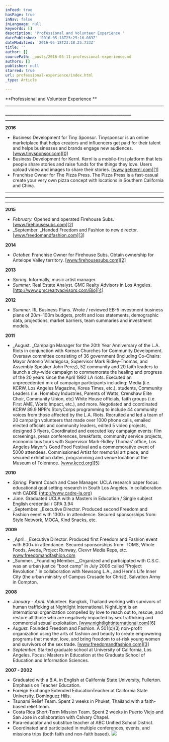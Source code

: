 ```yaml
---
inFeed: true
hasPage: true
inNav: false
inLanguage: null
keywords: []
description: 'Professional and Volunteer Experience '
datePublished: '2016-05-18T23:25:16.083Z'
dateModified: '2016-05-18T23:18:25.733Z'
title: ''
author: []
sourcePath: _posts/2016-05-11-professional-experience.md
authors: []
publisher: null
starred: true
url: professional-experience/index.html
_type: Article

---
```

**Professional and Volunteer Experience **

****

**\_\_\_\_\_\_\_\_\_\_\_\_\_\_\_\_\_\_\_\_\_\_\_\_\_\_\_\_\_\_\_\_\_\_\_\_\_\_\_\_\_\_\_\_\_\_\_\_\_\_\_\_\_\_\_\_\_\_\_\_**

****

**2016**

* Business Development for Tiny Sponsor. Tinysponsor is an online marketplace that helps creators and influencers get paid for their talent and helps businesses and brands engage new audiences. [www.tinysponsor.com][0]
* Business Development for Kernl. Kernl is a mobile-first platform that lets people share stories and raise funds for the things they love. Users upload video and images to share their stories. [www.getkernl.com][1]
* Franchise Owner for The Pizza Press. The Pizza Press is a fast-casual create your very own pizza concept with locations in Southern California and China. 

****

****

****

**2015**

* _February._ Opened and operated Firehouse Subs. [www.firehousesubs.com][2]
* _September. _Handed Freedom and Fashion to new director. [www.freedomandfashion.com][3]

**2014**

* _October._ Franchise Owner for Firehouse Subs. Obtain ownership for Antelope Valley territory. [www.firehousesubs.com][2]

**2013**

* _Spring._ Informally, music artist manager. 
* _Summer._ Real Estate Analyst. GMC Realty Advisors in Los Angeles. [http://www.gmcrealtyadvisors.com/Bio][4]

**2012**

* _Summer._ RL Business Plans. Wrote / reviewed EB-5 investment business plans of $20m -$100m budgets, profit and loss statements, demographic data, projections, market barriers, team summaries and investment models.

**2011**

* _August. _Campaign Manager for the 20th Year Anniversary of the L.A. Riots in conjunction with Korean Churches for Community Development. Oversaw committee consisting of 36 government (Including Co-Chairs: Mayor Antonio Villaraigosa, Supervisor Mark Ridley-Thomas, and Assembly Speaker John Perez), 52 community and 20 faith leaders to launch a city-wide campaign to commemorate the healing and progress of the 20 years since the April 1992 LA riots. Executed an unprecedented mix of campaign participants including: Media (i.e. KCRW, Los Angeles Magazine, Korea Times, etc.), students, Community Leaders (i.e. Homeboy Industries, Parents of Watts, Crenshaw Elite Choir, Community Union, etc) White House officials, faith groups (i.e. First AME, World Impact, etc.), and more. Negotiated and coordinated KCRW 89.9 NPR's StoryCorps programming to include 44 community voices from those affected by the L.A. Riots. Recruited and led a team of 20 campaign volunteers that made over 1000 phone calls, emailed elected officials and community leaders, edited 5 video projects, designed 3 flyers, Coordinated and executed key campaign events: film screenings, press conferences, breakfasts, community service projects, economic bus tours with Supervisor Mark-Ridley Thomas' office, Los Angeles Mayor's Good Food Festival and a commemorative event of 5000 attendees. Commissioned Artist for memorial art piece, and secured exhibition dates, programming and venue location at the Museum of Tolerance. [www.kccd.org][5]

**2010**

* _Spring._ Parent Coach and Case Manager. UCLA research paper focus: educational goal setting research in South Los Angeles. In collaboration with CADRE (http://www.cadre-la.org)
* _June._ Graduated UCLA with a Masters in Education / Single subject English credential / GPA 3.94
* _September. _Executive Director. Produced second Freedom and Fashion event with 1300+ in attendence. Secured sponsorships from: Style Network, MOCA, Kind Snacks, etc. 

**2009**

* _April. _Executive Director. Produced first Freedom and Fashion event with 800+ in attendance. Secured sponsorships from: TOMS, Whole Foods, Aveda, Project Runway, Clevvr Media Reps, etc. [www.freedomandfashion.com ][3]
* _Summer. _Founding Member.__Organized and participated with C.S.C. was an urban justice "boot camp" in July 2006 called "Project Revolution." in collaboration with Newsong L.A., and Here's Life Inner City (the urban ministry of Campus Crusade for Christ), Salvation Army in Compton. 

**2008**

* _January - April._ Volunteer. Bangkok, Thailand working with survivors of human trafficking at Nightlight International. NightLight is an international organization compelled by love to reach out to, rescue, and restore all those who are negatively impacted by sex trafficking and commercial sexual exploitation. [www.nightlightinternational.com][6]
* _August._ Founded Freedom and Fashion. A 501(c)(3) non-profit organization using the arts of fashion and beauty to create empowering programs that mentor, love, and bring freedom to at-risk young women and survivors of the sex trade. [www.freedomandfashion.com][3]
* _September._ Started graduate school at University of California, Los Angeles. Focus: Masters in Education at the Graduate School of Education and Information Sciences. 

**2007 - 2002**

* Graduated with a B.A. in English at California State University, Fullerton. Emphasis on Teacher Education. 
* Foreign Exchange Extended EducationTeacher at California State University, Dominguez Hills.
* Tsunami Relief Team. Spent 2 weeks in Phuket, Thailand with a faith-based relief team. 
* Costa Rica Short-Term Mission Team. Spent 2 weeks in Puerto Viejo and San Jose in collaboration with Calvary Chapel. 
* Para-educator and substitue teacher at ABC Unified School District. 
* Coordinated and participated in multiple conferences, events, and missions trips (both faith and non-faith based). ![](https://the-grid-user-content.s3-us-west-2.amazonaws.com/93b28859-63e8-4b1d-9672-676d480c372a.jpg)

[0]: www.tinysponsor.com
[1]: www.getkernl.com
[2]: www.firehousesubs.com
[3]: www.freedomandfashion.com
[4]: http://www.gmcrealtyadvisors.com/Bio
[5]: www.kccd.org
[6]: www.nightlightinternational.com